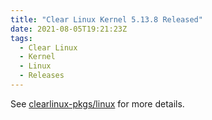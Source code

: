 ```yaml
---
title: "Clear Linux Kernel 5.13.8 Released"
date: 2021-08-05T19:21:23Z
tags:
  - Clear Linux
  - Kernel
  - Linux
  - Releases
---
```

See [clearlinux-pkgs/linux][linux] for more details.

[linux]: https://github.com/clearlinux-pkgs/linux
